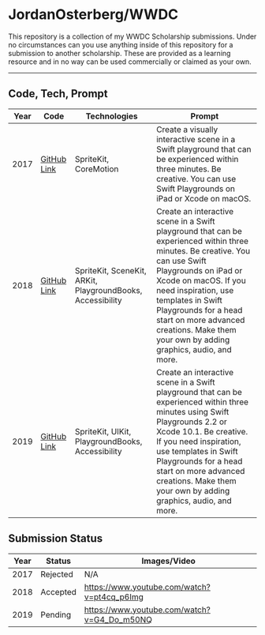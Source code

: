 JordanOsterberg/WWDC
===================


This repository is a collection of my WWDC Scholarship submissions. Under no circumstances can you use anything inside of this repository for a submission to another scholarship. These are provided as a learning resource and in no way can be used commercially or claimed as your own.

---


## Code, Tech, Prompt
| Year | Code | Technologies |   Prompt   | 
|------|------|--------------|------------| 
| 2017 | [GitHub Link](https://github.com/JordanOsterberg/wwdc/tree/master/2017/WWDC17.playground) | SpriteKit, CoreMotion | Create a visually interactive scene in a Swift playground that can be experienced within three minutes. Be creative. You can use Swift Playgrounds on iPad or Xcode on macOS. |
| 2018 | [GitHub Link](https://github.com/JordanOsterberg/wwdc/tree/master/2018/)  | SpriteKit, SceneKit, ARKit, PlaygroundBooks, Accessibility | Create an interactive scene in a Swift playground that can be experienced within three minutes. Be creative. You can use Swift Playgrounds on iPad or Xcode on macOS. If you need inspiration, use templates in Swift Playgrounds for a head start on more advanced creations. Make them your own by adding graphics, audio, and more. |
| 2019 | [GitHub Link](https://github.com/JordanOsterberg/wwdc/tree/master/2019/) | SpriteKit, UIKit, PlaygroundBooks, Accessibility | Create an interactive scene in a Swift playground that can be experienced within three minutes using Swift Playgrounds 2.2 or Xcode 10.1. Be creative. If you need inspiration, use templates in Swift Playgrounds for a head start on more advanced creations. Make them your own by adding graphics, audio, and more. |

## Submission Status
| Year |   Status  | Images/Video |
|------|-----------|--------------|
| 2017 | Rejected |  N/A |
| 2018 | Accepted | https://www.youtube.com/watch?v=pt4cq_p6Img |
| 2019 | Pending  | https://www.youtube.com/watch?v=G4_Do_m50NQ |
